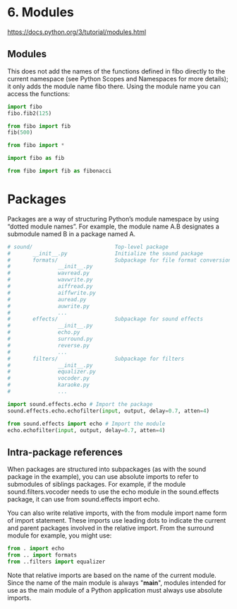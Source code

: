 # 6. Modules
https://docs.python.org/3/tutorial/modules.html

## Modules
This does not add the names of the functions defined in fibo directly to the current
namespace (see Python Scopes and Namespaces for more details); it only adds the module
name fibo there. Using the module name you can access the functions:
```python
import fibo
fibo.fib2(125)

from fibo import fib
fib(500)

from fibo import *

import fibo as fib

from fibo import fib as fibonacci
```
# Packages
Packages are a way of structuring Python’s module namespace by using “dotted module names”.
For example, the module name A.B designates a submodule named B in a package named A.
```python
# sound/                          Top-level package
#       __init__.py               Initialize the sound package
#       formats/                  Subpackage for file format conversions
#               __init__.py
#               wavread.py
#               wavwrite.py
#               aiffread.py
#               aiffwrite.py
#               auread.py
#               auwrite.py
#               ...
#       effects/                  Subpackage for sound effects
#               __init__.py
#               echo.py
#               surround.py
#               reverse.py
#               ...
#       filters/                  Subpackage for filters
#               __init__.py
#               equalizer.py
#               vocoder.py
#               karaoke.py
#               ...

import sound.effects.echo # Import the package
sound.effects.echo.echofilter(input, output, delay=0.7, atten=4)

from sound.effects import echo # Import the module
echo.echofilter(input, output, delay=0.7, atten=4)
```
## Intra-package references
When packages are structured into subpackages (as with the sound package in the example),
you can use absolute imports to refer to submodules of siblings packages. For example, if the module
sound.filters.vocoder needs to use the echo module in the sound.effects package, it can use from
sound.effects import echo.

You can also write relative imports, with the from module import name form of import statement.
These imports use leading dots to indicate the current and parent packages involved in the relative
import. From the surround module for example, you might use:
```python
from . import echo
from .. import formats
from ..filters import equalizer
```
Note that relative imports are based on the name of the current module. Since the name of the main
module is always "__main__", modules intended for use as the main module of a Python application
must always use absolute imports.